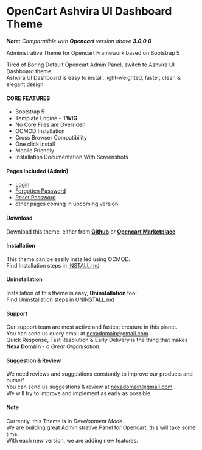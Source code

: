 # OpenCart Ashvira UI Dashboard Theme
_**Note:** Comparatible with **Opencart** version above **3.0.0.0**_

Administrative Theme for Opencart Framework based on Bootstrap 5

Tired of Boring Default Opencart Admin Panel, switch to Ashvira UI Dashboard theme.  
Ashvira UI Dashboard is easy to install, light-weighted, faster, clean & elegant design.

#### CORE FEATURES
* Bootstrap 5
* Template Engine - **TWIG**
* No Core Files are Overriden
* OCMOD Installation
* Cross Browser Compatibility
* One click install
* Mobile Friendly
* Installation Documentation With Screenshots

#### Pages Included (Admin)
* [Login](https://demos.jhom.co/oc-ashvira-ui-dashboard/common/login.html?utm_source=Github-Readme&utm_medium=Documentation)
* [Forgotten Password](https://demos.jhom.co/oc-ashvira-ui-dashboard/common/forgotten.html?utm_source=Github-Readme&utm_medium=Documentation)
* [Reset Password](https://demos.jhom.co/oc-ashvira-ui-dashboard/common/reset.html?utm_source=Github-Readme&utm_medium=Documentation)
* other pages coming in upcoming version

#### Download
Download this theme, either from **[Github](https://github.com/nexadomain/oc-ashvira-admin)** or **[Opencart Marketplace](https://www.opencart.com/index.php?route=marketplace/extension/info&extension_id=41905)**

#### Installation
This theme can be easily installed using OCMOD.  
Find Installation steps in [INSTALL.md](https://github.com/nexadomain/oc-ashvira-admin/blob/main/INSTALL.md)

#### Uninstallation
Installation of this theme is easy, **Uninstallation** too!  
Find Uninstallation steps in [UNINSTALL.md](https://github.com/nexadomain/oc-ashvira-admin/blob/main/UNINSTALL.md)


#### Support
Our support team are most active and fastest creature in this planet.  
You can send us query email at nexadomain@gmail.com .  
Quick Response, Fast Resolution & Early Delivery is the thing that makes **Nexa Domain** - *a Great Organisation*.

#### Suggestion & Review
We need reviews and suggestions constantly to improve our products and ourself.  
You can send us suggestions & review at nexadomain@gmail.com .  
We will try to improve and implement as early as possible.

#### Note
Currently, this Theme is in *Development Mode*.  
We are building great Administrative Panel for Opencart, this will take some time.  
With each new version, we are adding new features.
